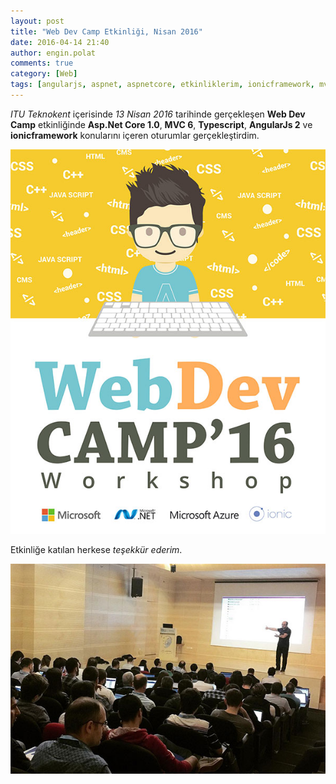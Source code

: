 ```yaml
---
layout: post
title: "Web Dev Camp Etkinliği, Nisan 2016"
date: 2016-04-14 21:40
author: engin.polat
comments: true
category: [Web]
tags: [angularjs, aspnet, aspnetcore, etkinliklerim, ionicframework, mvc, seminer, typescript]
---
```

*ITU Teknokent* içerisinde *13 Nisan 2016* tarihinde gerçekleşen **Web Dev Camp** etkinliğinde **Asp.Net Core 1.0**, **MVC 6**, **Typescript**, **AngularJs 2** ve **ionicframework** konularını içeren oturumlar gerçekleştirdim.

![](/assets/uploads/2016/04/webdevcamp0.jpg)

Etkinliğe katılan herkese *teşekkür ederim*.

![](/assets/uploads/2016/04/webdevcamp1.jpg)